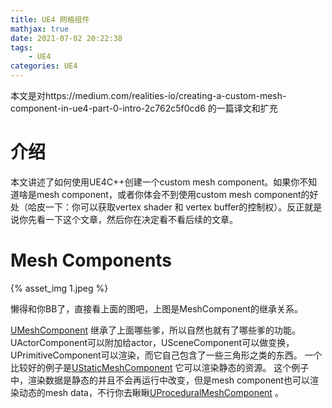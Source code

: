```yaml
---
title: UE4 网格组件
mathjax: true
date: 2021-07-02 20:22:38
tags:
    - UE4
categories: UE4
---
```

本文是对https://medium.com/realities-io/creating-a-custom-mesh-component-in-ue4-part-0-intro-2c762c5f0cd6 的一篇译文和扩充

<!--more-->

# 介绍

本文讲述了如何使用UE4C++创建一个custom mesh component。如果你不知道啥是mesh component，或者你体会不到使用custom mesh component的好处（哈皮一下：你可以获取vertex shader 和
vertex buffer的控制权）。反正就是说你先看一下这个文章，然后你在决定看不看后续的文章。

# Mesh Components

{% asset_img 1.jpeg %}

懒得和你BB了，直接看上面的图吧，上图是MeshComponent的继承关系。

[UMeshComponent](https://docs.unrealengine.com/4.26/en-US/API/Runtime/Engine/Components/UMeshComponent/) 继承了上面哪些爹，所以自然也就有了哪些爹的功能。
UActorComponent可以附加给actor，USceneComponent可以做变换，UPrimitiveComponent可以渲染，而它自己包含了一些三角形之类的东西。
一个比较好的例子是[UStaticMeshComponent](https://docs.unrealengine.com/4.26/en-US/API/Runtime/Engine/Components/UStaticMeshComponent/) 它可以渲染静态的资源。
这个例子中，渲染数据是静态的并且不会再运行中改变，但是mesh component也可以渲染动态的mesh data，不行你去瞅瞅[UProceduralMeshComponent](https://docs.unrealengine.com/4.26/en-US/API/Plugins/ProceduralMeshComponent/UProceduralMeshComponent/) 。
